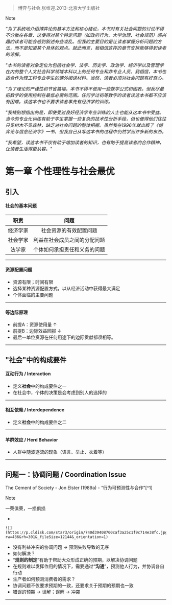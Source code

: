 > 博弈与社会.张维迎.2013-北京大学出版社

> [!NOTE]
> *“为了系统地介绍博弈论的基本方法和核心结论，本书对有关社会问题的讨论不得不分散在各章，这使得对某个特定问题（如政府行为、大学治理、社会规范）感兴趣的读者可能会感到叙述有些凌乱。但我的主要目的是让读者掌握分析问题的方法，而不是知道某个具体的观点。就此而言，我相信这样的章节安排能够得到读者的谅解。*
> 
> *"本书的读者对象定位为包括社会学、法学、历史学、政治学、经济学以及管理学在内的整个人文社会科学领域本科以上的任何专业和非专业人员。我相信，本书也适合作为理工科专业学生的课外阅读材料。当然，读者必须对社会问题有好奇心。*
> 
> *“为了理论的严谨性和节省篇幅，本书不得不使用一些数学公式和图表。但我尽量把数学的使用控制在最低必需的范围。任何学过初等数学的读者读这本书都不应该有困难。读这本书也不要求读者事先有经济学的训练。*
> 
> *"我特别想指出的是，即使受过良好经济学专业训练的人士也能从这本书中受益。当今的专业化训练有助于学生掌握一些复杂的技术性分析手段，但也使得他们往往只见树木不见森林，缺乏对社会问题的整体把握。虽然我在1996年就出版了《博弈论与信息经济学》一书，但我自己从写这本书的过程中仍然学到许多新的东西。*
> 
> *“我希望，读这本书不仅有助于增加读者的知识，也有助于提高读者的合作精神，让读者生活得更从容。"*

# 第一章 个性理性与社会最优
## 引入
#### 社会的基本问题

|  职责  |       问题       |
| :--: | :------------: |
| 经济学家 |  社会资源的有效配置问题   |
| 社会学家 | 利益在社会成员之间的分配问题 |
| 法学家  | 个体如何承担责任和义务的问题 |

---
#### 资源配置问题

- 资源有限；时间有限
- 选择某种资源配置方式，以从经济活动中获得最大满足
- ​个体面临的主要问题
---
#### 等边际原理

- 前提A：资源使用量 ↑ 
- 前提B：边际效益回报 ↓
- 最后一单位资源在任何用途下的边际贡献都须相等。
---
## "社会"中的构成要件
#### 互动行为 / Interaction

- 定义**社会**中的构成要件之一
- 在社会中，个体的决策是会考虑到别人的选择的
---
#### 相互依赖 / Interdependence

- 定义**社会**中的构成要件之二
---
#### 羊群效应 / Herd Behavior

- 人群中随波逐流的现象（语言、举止、衣着等）
---
## 问题一：协调问题 / Coordination Issue

The Cement of Society - Jon Elster (1989a) - “行为可预测性与合作”[^1] 

> [!NOTE]
> 一荣俱荣，一损俱损

- 

    
    ![](https://p.cldisk.com/star3/origin/740d39408700caf3a25c1f9c714e38fc.jpg?rw=436&rh=301&_fileSize=12144&_orientation=1)
- 没有利益冲突的协调问题 → 预测失败导致的无序
- ​如何解决？
- “**规则的制定**”有助于帮助大众形成正确的预期，以解决协调问题
- ​在规则难以发挥作用的情况下，需要通过“**沟通**”，预测他人行为，并协调各自行动
- 生产者如何预测消费者的需求？
- ​​协调问题不仅要求预期的一致，还要求关于预期的预期也一致
- ​错误的预期 → 误解；误解 → 冲突
---
